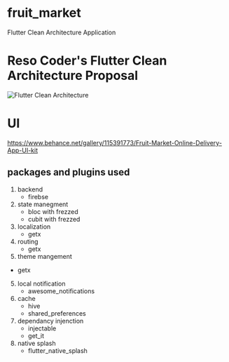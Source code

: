 # fruit_market
Flutter Clean Architecture Application 

# Reso Coder's Flutter Clean Architecture Proposal
![Flutter Clean Architecture](https://camo.githubusercontent.com/5ebd9fec726f604afde86e79971c30414d75c61d826f14b468dbb4907624f22a/68747470733a2f2f69302e77702e636f6d2f7265736f636f6465722e636f6d2f77702d636f6e74656e742f75706c6f6164732f323031392f30382f436c65616e2d4172636869746563747572652d466c75747465722d4469616772616d2e706e673f773d3535362673736c3d31)

# UI
https://www.behance.net/gallery/115391773/Fruit-Market-Online-Delivery-App-UI-kit

## packages and plugins used
1. backend
   *  firebse
2. state manegment
   *  bloc with frezzed
   *  cubit with frezzed
3. localization
   *  getx
4. routing
   *  getx
 5. theme mangement
   *  getx
5. local notification
   *  awesome_notifications
6. cache
   *  hive
   *  shared_preferences
7. dependancy injenction
   *  injectable
   *  get_it
8. native splash
   *  flutter_native_splash

